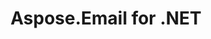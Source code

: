 ---
title: Aspose.Email for .NET
type: docs
weight: 10
url: /net/
keywords: "Aspose.Email for .NET, Aspose Email, Aspose API Reference."
description: Aspose.Email helps developers program without getting lost in the complexities of message format detail.
is_root: true
---